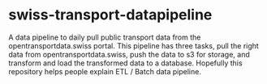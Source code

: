 # swiss-transport-datapipeline
A data pipeline to daily pull public transport data from the opentransportdata.swiss portal. This pipeline has three tasks, pull the right data from  opentransportdata.swiss, push the data to s3 for storage, and transform and load the transformed data to a database. Hopefully this repository helps people explain ETL / Batch data pipeline.
